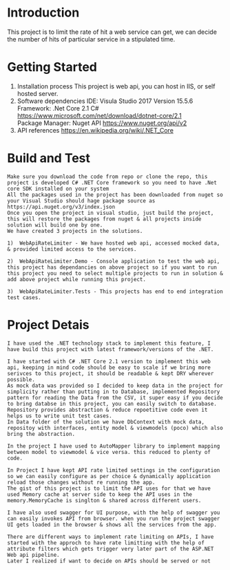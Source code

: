 # Introduction
This project is to limit the rate of hit a web service can get, we can decide the number of hits of particular service in a stipulated time.

# Getting Started
1.	Installation process
    This project is web api, you can host in IIS, or self hosted server.
2.	Software dependencies
    IDE: Visula Studio 2017 Version 15.5.6 <br>
    Framework: .Net Core 2.1 C# https://www.microsoft.com/net/download/dotnet-core/2.1<br>
    Package Manager: Nuget API https://www.nuget.org/api/v2
3.	API references
    https://en.wikipedia.org/wiki/.NET_Core


# Build and Test
    Make sure you download the code from repo or clone the repo, this project is developed C# .NET Core framework so you need to have .Net core SDK installed on your system
    All the packages used in the project has been downloaded from nuget so your Visual Studio should hage package source as https://api.nuget.org/v3/index.json
    Once you open the project in visual studio, just build the project, this will restore the packages from nuget & all projects inside solution will build one by one.
    We have created 3 projects in the solutions.

    1)  WebApiRateLimiter - We have hosted web api, accessed mocked data, & provided limited access to the services.

    2)  WebApiRateLimiter.Demo - Console application to test the web api, this project has dependancies on above project so if you want to run this project you need to select multiple projects to run in solution & add above project while running this project.

    3)  WebApiRateLimiter.Tests - This projects has end to end integration test cases.

# Project Detais
    I have used the .NET technology stack to implement this feature, I have build this project with latest framework/versions of the .NET.
    
    I have started with C# .NET Core 2.1 version to implement this web api, keeping in mind code should be easy to scale if we bring more serivces to this project, it should be readable & kept DRY wherever possible.
    As mock data was provided so I decided to keep data in the project for simplicity rather than putting in to Database, implemented Repository pattern for reading the Data from the CSV, it super easy if you decide to bring databse in this project, you can easily switch to database. Repository provides abstraction & reduce repoetitive code even it helps us to write unit test cases.
    In Data folder of the solution we have DbContext with mock data, repositoy with interfaces, entity model & viewmodels (poco) which also bring the abstraction.
    
    In the project I have used to AutoMapper library to implement mapping between model to viewmodel & vice versa. this reduced to plenty of code.
    
    In Project I have kept API rate limited settings in the configuration so we can easily configure as per choice & dynamically application reload those changes without re running the app.
    The gist of this project is to limit the API uses for that we have used Memory cache at server side to keep the API uses in the memory.MemoryCache is singlton & shared across different users.
    
    I have also used swagger for UI purpose, with the help of swagger you can easily invokes API from browser. when you run the project swagger UI gets loaded in the browser & shows all the services from the app.
    
    There are different ways to implement rate limiting on APIs, I have started with the approch to have rate limitting with the help of attribute filters which gets trigger very later part of the ASP.NET Web api pipeline.
    Later I realized if want to decide on APIs should be served or not 

